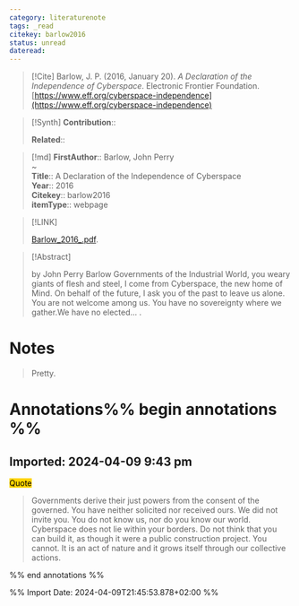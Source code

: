 ```yaml
---
category: literaturenote
tags: _read
citekey: barlow2016
status: unread
dateread:
---
```


> [!Cite]
> Barlow, J. P. (2016, January 20). _A Declaration of the Independence of Cyberspace_. Electronic Frontier Foundation. [https://www.eff.org/cyberspace-independence](https://www.eff.org/cyberspace-independence)

>[!Synth]
>**Contribution**:: 
>
>**Related**:: 
>

>[!md]
> **FirstAuthor**:: Barlow, John Perry  
~    
> **Title**:: A Declaration of the Independence of Cyberspace  
> **Year**:: 2016   
> **Citekey**:: barlow2016  
> **itemType**:: webpage    

> [!LINK] 
>
>  [Barlow_2016_.pdf](file:///Users/ubd/wolke_utku/ZoteroFiles/Barlow_2016_.pdf).

> [!Abstract]
>
> by John Perry Barlow Governments of the Industrial World, you weary giants of flesh and steel, I come from Cyberspace, the new home of Mind. On behalf of the future, I ask you of the past to leave us alone. You are not welcome among us. You have no sovereignty where we gather.We have no elected…
>.
> 
# Notes
>
>Pretty.

# Annotations%% begin annotations %%

## Imported: 2024-04-09 9:43 pm

<mark style="background-color: #ffd400">Quote</mark>
> Governments derive their just powers from the consent of the governed. You have neither solicited nor received ours. We did not invite you. You do not know us, nor do you know our world. Cyberspace does not lie within your borders. Do not think that you can build it, as though it were a public construction project. You cannot. It is an act of nature and it grows itself through our collective actions.

%% end annotations %%

%% Import Date: 2024-04-09T21:45:53.878+02:00 %%
